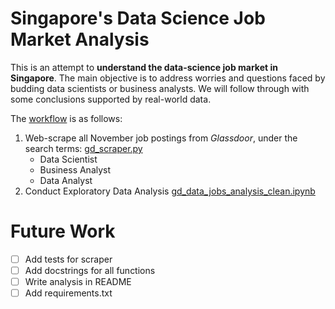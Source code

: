 # Singapore's Data Science Job Market Analysis

This is an attempt to **understand the data-science job market in Singapore**. The main objective is to address worries and questions faced by budding data scientists or business analysts. We will follow through with some conclusions supported by real-world data. 

The <u>workflow</u> is as follows:

1. Web-scrape all November job postings from *Glassdoor*, under the search terms: [gd_scraper.py](./gd_scraper.py)
   - Data Scientist
   - Business Analyst
   - Data Analyst
2. Conduct Exploratory Data Analysis [gd_data_jobs_analysis_clean.ipynb](https://nbviewer.jupyter.org/github/longwind48/glassdoor_data_analysis/blob/master/gd_data_jobs_analysis_clean.ipynb)



# Future Work

- [ ] Add tests for scraper
- [ ] Add docstrings for all functions
- [ ] Write analysis in README
- [ ] Add requirements.txt